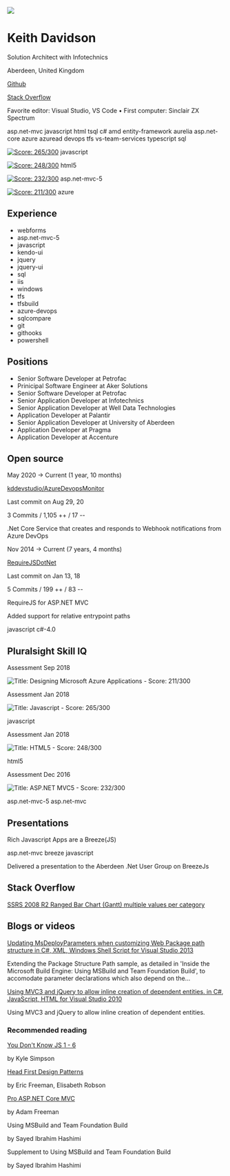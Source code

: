 ![](https://i.stack.imgur.com/7Olnm.jpg?s=136&g=1)

# Keith Davidson

Solution Architect with Infotechnics

Aberdeen, United Kingdom

[Github](https://github.com/davidsk)

[Stack Overflow](https://stackoverflow.com/users/1689472 "Stack Overflow")

Favorite editor: Visual Studio, VS Code • First computer: Sinclair ZX Spectrum

asp.net-mvc javascript html tsql c# amd entity-framework aurelia asp.net-core azure azuread devops tfs vs-team-services typescript sql

 [![Score: 265/300](https://i.stack.imgur.com/Oz2sI.png)](#assessment-4482524) javascript

 [![Score: 248/300](https://i.stack.imgur.com/5VbKF.png)](#assessment-4482510) html5

 [![Score: 232/300](https://i.stack.imgur.com/6u5Vz.png)](#assessment-4482599) asp.net-mvc-5

 [![Score: 211/300](https://i.stack.imgur.com/jqjED.png)](#assessment-5684723) azure

## Experience

- webforms
- asp.net-mvc-5
- javascript
- kendo-ui
- jquery
- jquery-ui
- sql
- iis
- windows
- tfs
- tfsbuild
- azure-devops
- sqlcompare
- git
- githooks
- powershell

## Positions

- Senior Software Developer at Petrofac
- Prinicipal Software Engineer at Aker Solutions
- Senior Software Developer at Petrofac
- Senior Application Developer at Infotechnics
- Senior Application Developer at Well Data Technologies
- Application Developer at Palantir
- Senior Application Developer at University of Aberdeen
- Application Developer at Pragma
- Application Developer at Accenture

## Open source

May 2020 → Current (1 year, 10 months)

[kddevstudio/AzureDevopsMonitor](https://github.com/kddevstudio/AzureDevopsMonitor)

Last commit on Aug 29, 20

3 Commits / 1,105 ++ / 17 --

.Net Core Service that creates and responds to Webhook notifications from Azure DevOps

Nov 2014 → Current (7 years, 4 months)

[RequireJSDotNet](https://github.com/davidsk/RequireJSDotNet)

Last commit on Jan 13, 18

5 Commits / 199 ++ / 83 --

RequireJS for ASP.NET MVC

Added support for relative entrypoint paths

javascript c#-4.0

## Pluralsight Skill IQ

Assessment Sep 2018

![Title: Designing Microsoft Azure Applications - Score: 211/300](https://i.stack.imgur.com/e9uGA.png)

Assessment Jan 2018

![Title: Javascript - Score: 265/300](https://i.stack.imgur.com/aUzCG.png)

javascript

Assessment Jan 2018

![Title: HTML5 - Score: 248/300](https://i.stack.imgur.com/DAYyn.png)

html5

Assessment Dec 2016

![Title: ASP.NET MVC5 - Score: 232/300](https://i.stack.imgur.com/RuKqo.png)

asp.net-mvc-5 asp.net-mvc

## Presentations

Rich Javascript Apps are a Breeze(JS)

asp.net-mvc breeze javascript

Delivered a presentation to the Aberdeen .Net User Group on BreezeJs

## Stack Overflow

[SSRS 2008 R2 Ranged Bar Chart (Gantt) multiple values per category](https://stackoverflow.com/questions/12524207/ssrs-2008-r2-ranged-bar-chart-gantt-multiple-values-per-category/12535361#12535361)

## Blogs or videos

[Updating MsDeployParameters when customizing Web Package path structure in C#, XML, Windows Shell Script for Visual Studio 2013](https://code.msdn.microsoft.com/Updating-MsDeployParameters-33b5ee93)

Extending the Package Structure Path sample, as detailed in 'Inside the Microsoft Build Engine: Using MSBuild and Team Foundation Build', to accomodate parameter declarations which also depend on the…

[Using MVC3 and jQuery to allow inline creation of dependent entities. in C#, JavaScript, HTML for Visual Studio 2010](https://github.com/microsoftarchive/msdn-code-gallery-community-s-z/blob/master/Using%20MVC3%20and%20jQuery%20to%20allow%20inline%20creation%20of%20dependent%20entities/README.md)

Using MVC3 and jQuery to allow inline creation of dependent entities.

### Recommended reading

[You Don't Know JS 1 - 6](https://github.com/getify/You-Dont-Know-JS "You Don't Know JS 1 - 6")

by Kyle Simpson

[Head First Design Patterns](http://www.headfirstlabs.com/books/hfdp/ "Head First Design Patterns")

by Eric Freeman, Elisabeth Robson

[Pro ASP.NET Core MVC](http://www.apress.com/us/book/9781484203989 "Pro ASP.NET Core MVC")

by Adam Freeman

Using MSBuild and Team Foundation Build

by Sayed Ibrahim Hashimi

Supplement to Using MSBuild and Team Foundation Build

by Sayed Ibrahim Hashimi


<!--
**davidsk/davidsk** is a ✨ _special_ ✨ repository because its `README.md` (this file) appears on your GitHub profile.

Here are some ideas to get you started:

- 🔭 I’m currently working on ...
- 🌱 I’m currently learning ...
- 👯 I’m looking to collaborate on ...
- 🤔 I’m looking for help with ...
- 💬 Ask me about ...
- 📫 How to reach me: ...
- 😄 Pronouns: ...
- ⚡ Fun fact: ...
-->

